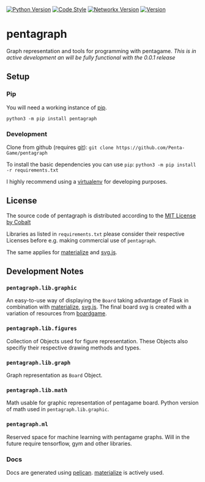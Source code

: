 [![Python Version](https://img.shields.io/badge/python-3.8.2-blue?style=for-the-badge&logo=python)](https://www.python.org/downloads/release/python-382/) [![Code Style](https://img.shields.io/badge/Style-black-%23000000?style=for-the-badge)](https://black.readthedocs.io/) [![Networkx Version](https://img.shields.io/badge/NetworkX-2.4-orange?style=for-the-badge)](https://networkx.github.io/) [![Version](https://img.shields.io/badge/Version-Beta-red?style=for-the-badge)](https://pypi.org/project/pentagraph/)

# pentagraph

Graph representation and tools for programming with pentagame. _This is in active development an will be fully functional with the 0.0.1 release_

## Setup

### Pip

You will need a working instance of [pip](https://www.makeuseof.com/tag/install-pip-for-python/).

`python3 -m pip install pentagraph`

### Development

Clone from github (requires [git](https://git-scm.com/book/en/v2/Getting-Started-Installing-Git)): `git clone https://github.com/Penta-Game/pentagraph`

To install the basic dependencies you can use `pip`: `python3 -m pip install -r requirements.txt`

I highly recommend using a [virtualenv](https://docs.python.org/3/library/venv.html) for developing purposes.

## License

The source code of pentagraph is distributed according to the [MIT License by Cobalt](https://github.com/Penta-Game/pentagraph/blob/master/LICENSE)

Libraries as listed in `requirements.txt` please consider their respective Licenses before e.g. making commercial use of `pentagraph`.

The same applies for [materialize](https://materializecss.com/) and [svg.js](https://svgjs.com/docs/3.0).

## Development Notes

### `pentagraph.lib.graphic`

An easy-to-use way of displaying the `Board` taking advantage of Flask in combination with [materialize](https://materializecss.com/), [svg.js](https://svgjs.com/docs/3.0). The final board svg is created with a variation of resources from [boardgame](https://github.com/Penta-Game/boardgame).

### `pentagraph.lib.figures`

Collection of Objects used for figure representation. These Objects also specifiy their respective drawing methods and types.

### `pentagraph.lib.graph`

Graph representation as `Board` Object.

### `pentagraph.lib.math`

Math usable for graphic representation of pentagame board. Python version of math used in `pentagraph.lib.graphic`.

### `pentagraph.ml`

Reserved space for machine learning with pentagame graphs. Will in the future require tensorflow, gym and other libraries.

### Docs

Docs are generated using [pelican](https://docs.getpelican.com/en/stable/). [materialize](https://materializecss.com/) is actively used.
